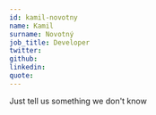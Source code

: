 ```yaml
---
id: kamil-novotny
name: Kamil
surname: Novotný
job_title: Developer
twitter: 
github: 
linkedin: 
quote: 
---
```


Just tell us something we don't know
